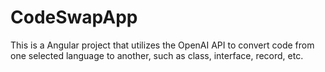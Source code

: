 # CodeSwapApp
This is a Angular project  that utilizes the OpenAI API to convert code from one selected language to another, such as class, interface, record, etc.
